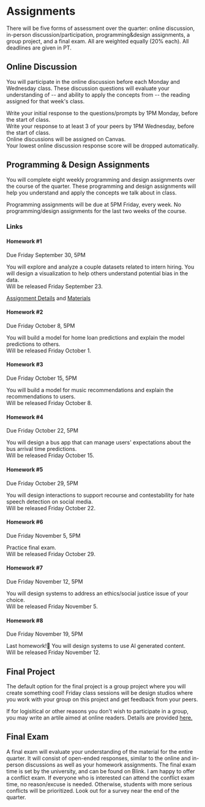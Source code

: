 # Assignments

There will be five forms of assessment over the quarter: online discussion, in-person discussion/participation, programming&design assignments, a group project, and a final exam. All are weighted equally (20% each). All deadlines are given in PT.

## Online Discussion

You will participate in the online discussion before each Monday and Wednesday class. These discussion questions will evaluate your understanding of -- and ability to apply the concepts from -- the reading assigned for that week's class.  

Write your initial response to the questions/prompts by 1PM Monday, before the start of class.   
Write your response to at least 3 of your peers by 1PM Wednesday, before the start of class.  
Online discussions will be assigned on Canvas.  
Your lowest online discussion response score will be dropped automatically.  

## Programming & Design Assignments

You will complete eight weekly programming and design assignments over the course of the quarter. These programming and design assignments will help you understand and apply the concepts we talk about in class.  

Programming assignments will be due at 5PM Friday, every week. No programming/design assignments for the last two weeks of the course.  

### Links

#### Homework #1
Due Friday September 30, 5PM  

You will explore and analyze a couple datasets related to intern hiring. You will design a visualization to help others understand potential bias in the data.   
Will be released Friday September 23.  

 [Assignment Details](https://docs.google.com/document/d/1HdgWqdM1vi-yYM_3OAsbSxvxr5zNfiBmqG0sHxqJViQ/edit?usp=sharing) and [Materials](https://github.com/kristenvaccaro/CSE190-HW1)

#### Homework #2
Due Friday October 8, 5PM  

You will build a model for home loan predictions and explain the model predictions to others.   
Will be released Friday October 1.  

<!--- [Materials](https://github.com/kristenvaccaro/CSE190-HW2)  --->

#### Homework #3
Due Friday October 15, 5PM  

You will build a model for music recommendations and explain the recommendations to users.   
Will be released Friday October 8.  

<!---[Materials](https://github.com/kristenvaccaro/CSE190-HW3)   --->

#### Homework #4
Due Friday October 22, 5PM   

You will design a bus app that can manage users' expectations about the bus arrival time predictions.   
Will be released Friday October 15.  

<!--- [Materials](https://github.com/kristenvaccaro/CSE190-HW4)   --->

#### Homework #5
Due Friday October 29, 5PM   

You will design interactions to support recourse and contestability for hate speech detection on social media.    
Will be released Friday October 22.  

<!--- [Materials](https://github.com/kristenvaccaro/CSE190-HW5) --->  

#### Homework #6
Due Friday November 5, 5PM   

Practice final exam.    
Will be released Friday October 29.  

<!--- [Materials](https://docs.google.com/document/d/1phdd7YJCEp1WPF0FIiCtzLe8SvLphrcEB8gdf7ThM1g/edit?usp=sharing)  --->

#### Homework #7
Due Friday November 12, 5PM   

You will design systems to address an ethics/social justice issue of your choice.    
Will be released Friday November 5.  

<!--- [Materials](https://github.com/kristenvaccaro/CSE190-HW7)   --->

#### Homework #8
Due Friday November 19, 5PM   

Last homework!🎉 You will design systems to use AI generated content.    
Will be released Friday November 12.  

<!--- [Materials](https://github.com/kristenvaccaro/CSE190-HW8)   --->



## Final Project

The default option for the final project is a group project where you will create something cool! Friday class sessions will be design studios where you work with your group on this project and get feedback from your peers.

If for logisitical or other reasons you don't wish to participate in a group, you may write an artile aimed at online readers. Details are provided [here.](https://docs.google.com/document/d/1Z_7OENTdXAKFbXCGRtpud51afzR7ye1q7WLU61AUVsY/edit?usp=sharing)


## Final Exam

A final exam will evaluate your understanding of the material for the entire quarter. It will consist of open-ended responses, similar to the online and in-person discussions as well as your homework assignments. The final exam time is set by the university, and can be found on Blink. I am happy to offer a conflict exam. If everyone who is interested can attend the conflict exam time, no reason/excuse is needed. Otherwise, students with more serious conflicts will be prioritized. Look out for a survey near the end of the quarter.
